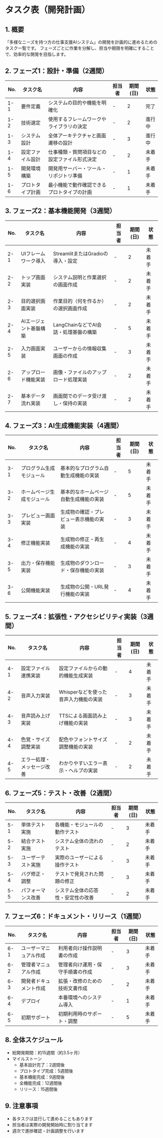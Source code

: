 # タスク表（開発計画）

## 1. 概要
「多様なニーズを持つ方の仕事支援AIシステム」の開発を計画的に進めるためのタスク一覧です。
フェーズごとに作業を分解し、担当や期限を明確にすることで、効率的な開発を目指します。

## 2. フェーズ1：設計・準備（2週間）

| No. | タスク名 | 内容 | 担当者 | 期間(日) | 状態 |
|-----|---------|------|--------|---------|------|
| 1-1 | 要件定義 | システムの目的や機能を明確化 | - | 2 | 完了 |
| 1-2 | 技術選定 | 使用するフレームワークやライブラリの決定 | - | 2 | 進行中 |
| 1-3 | システム設計 | 全体アーキテクチャと画面遷移の設計 | - | 3 | 進行中 |
| 1-4 | 設定ファイル設計 | 仕事種類・質問項目などの設定ファイル形式決定 | - | 2 | 未着手 |
| 1-5 | 開発環境構築 | 開発用サーバー・ツール・リポジトリ準備 | - | 1 | 未着手 |
| 1-6 | プロトタイプ計画 | 最小機能で動作確認できるプロトタイプの計画 | - | 1 | 未着手 |

## 3. フェーズ2：基本機能開発（3週間）

| No. | タスク名 | 内容 | 担当者 | 期間(日) | 状態 |
|-----|---------|------|--------|---------|------|
| 2-1 | UIフレームワーク導入 | StreamlitまたはGradioの導入・設定 | - | 2 | 未着手 |
| 2-2 | トップ画面実装 | システム説明と作業選択の画面作成 | - | 2 | 未着手 |
| 2-3 | 目的選択画面実装 | 作業目的（何を作るか）の選択画面作成 | - | 2 | 未着手 |
| 2-4 | AIエージェント基盤構築 | LangChainなどでAI会話・処理基盤の構築 | - | 5 | 未着手 |
| 2-5 | 入力画面実装 | ユーザーからの情報収集画面の作成 | - | 3 | 未着手 |
| 2-6 | アップロード機能実装 | 画像・ファイルのアップロード処理実装 | - | 2 | 未着手 |
| 2-7 | 基本データ流れ実装 | 画面間でのデータ受け渡し・保持の実装 | - | 2 | 未着手 |

## 4. フェーズ3：AI生成機能実装（4週間）

| No. | タスク名 | 内容 | 担当者 | 期間(日) | 状態 |
|-----|---------|------|--------|---------|------|
| 3-1 | プログラム生成モジュール | 基本的なプログラム自動生成機能の実装 | - | 5 | 未着手 |
| 3-2 | ホームページ生成モジュール | 基本的なホームページ自動生成機能の実装 | - | 5 | 未着手 |
| 3-3 | プレビュー画面実装 | 生成物の確認・プレビュー表示機能の実装 | - | 3 | 未着手 |
| 3-4 | 修正機能実装 | 生成物の修正・再生成機能の実装 | - | 4 | 未着手 |
| 3-5 | 出力・保存機能実装 | 生成物のダウンロード・保存機能の実装 | - | 3 | 未着手 |
| 3-6 | 公開機能実装 | 生成物の公開・URL発行機能の実装 | - | 4 | 未着手 |

## 5. フェーズ4：拡張性・アクセシビリティ実装（3週間）

| No. | タスク名 | 内容 | 担当者 | 期間(日) | 状態 |
|-----|---------|------|--------|---------|------|
| 4-1 | 設定ファイル連携実装 | 設定ファイルからの動的機能生成実装 | - | 4 | 未着手 |
| 4-2 | 音声入力実装 | Whisperなどを使った音声入力機能の実装 | - | 3 | 未着手 |
| 4-3 | 音声読み上げ実装 | TTSによる画面読み上げ機能の実装 | - | 3 | 未着手 |
| 4-4 | 色覚・サイズ調整実装 | 配色やフォントサイズ調整機能の実装 | - | 2 | 未着手 |
| 4-5 | エラー処理・メッセージ改善 | わかりやすいエラー表示・ヘルプの実装 | - | 2 | 未着手 |

## 6. フェーズ5：テスト・改善（2週間）

| No. | タスク名 | 内容 | 担当者 | 期間(日) | 状態 |
|-----|---------|------|--------|---------|------|
| 5-1 | 単体テスト実施 | 各機能・モジュールの動作テスト | - | 3 | 未着手 |
| 5-2 | 結合テスト実施 | システム全体の流れのテスト | - | 2 | 未着手 |
| 5-3 | ユーザーテスト実施 | 実際のユーザーによる操作テスト | - | 3 | 未着手 |
| 5-4 | バグ修正・調整 | テストで発見された問題の修正 | - | 3 | 未着手 |
| 5-5 | パフォーマンス改善 | システム全体の応答性・安定性の改善 | - | 2 | 未着手 |

## 7. フェーズ6：ドキュメント・リリース（1週間）

| No. | タスク名 | 内容 | 担当者 | 期間(日) | 状態 |
|-----|---------|------|--------|---------|------|
| 6-1 | ユーザーマニュアル作成 | 利用者向け操作説明書の作成 | - | 3 | 未着手 |
| 6-2 | 管理者マニュアル作成 | 管理者向け運用・保守手順書の作成 | - | 3 | 未着手 |
| 6-3 | 開発者ドキュメント作成 | 拡張・改修のための技術文書作成 | - | 2 | 未着手 |
| 6-4 | デプロイ | 本番環境へのシステム導入 | - | 1 | 未着手 |
| 6-5 | 初期サポート | 初期利用時のサポート・調整 | - | 5 | 未着手 |

## 8. 全体スケジュール
- 総開発期間：約15週間（約3.5ヶ月）
- マイルストーン
  - 基本設計完了：2週間後
  - プロトタイプ完成：5週間後
  - 基本機能完成：9週間後
  - 全機能完成：12週間後
  - リリース：15週間後

## 9. 注意事項
- 各タスクは並行して進めることもあります
- 担当者は実際の開発開始時に割り当てます
- 週次で進捗確認・計画調整を行います
